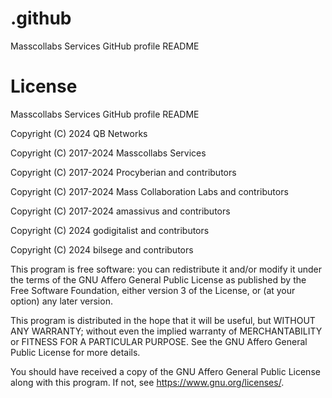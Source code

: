 # .github

Masscollabs Services GitHub profile README

# License

Masscollabs Services GitHub profile README

Copyright (C)  2024  QB Networks

Copyright (C)  2017-2024  Masscollabs Services

Copyright (C)  2017-2024  Procyberian and contributors

Copyright (C)  2017-2024  Mass Collaboration Labs and contributors

Copyright (C)  2017-2024  amassivus and contributors

Copyright (C) 2024 godigitalist and contributors

Copyright (C) 2024 bilsege and contributors

This program is free software: you can redistribute it and/or modify
it under the terms of the GNU Affero General Public License as published
by the Free Software Foundation, either version 3 of the License, or
(at your option) any later version.

This program is distributed in the hope that it will be useful,
but WITHOUT ANY WARRANTY; without even the implied warranty of
MERCHANTABILITY or FITNESS FOR A PARTICULAR PURPOSE.  See the
GNU Affero General Public License for more details.

You should have received a copy of the GNU Affero General Public License
along with this program.  If not, see <https://www.gnu.org/licenses/>.

